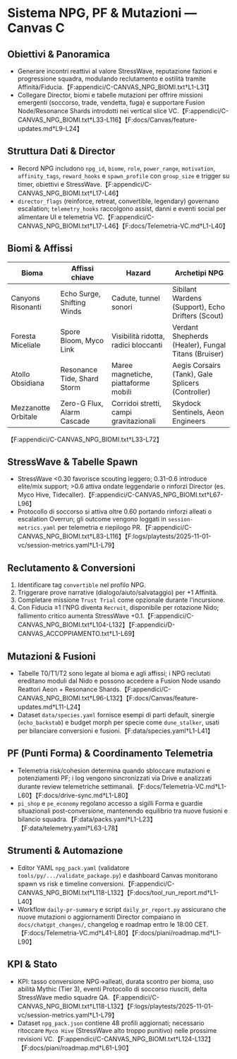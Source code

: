 # Sistema NPG, PF & Mutazioni — Canvas C

## Obiettivi & Panoramica
- Generare incontri reattivi al valore StressWave, reputazione fazioni e progressione squadra, modulando reclutamento e ostilità tramite Affinità/Fiducia.【F:appendici/C-CANVAS_NPG_BIOMI.txt†L1-L31】
- Collegare Director, biomi e tabelle mutazioni per offrire missioni emergenti (soccorso, trade, vendetta, fuga) e supportare Fusion Node/Resonance Shards introdotti nei vertical slice VC.【F:appendici/C-CANVAS_NPG_BIOMI.txt†L33-L116】【F:docs/Canvas/feature-updates.md†L9-L24】

## Struttura Dati & Director
- Record NPG includono `npg_id`, `biome`, `role`, `power_range`, `motivation`, `affinity_tags`, `reward_hooks` e `spawn_profile` con `group_size` e trigger su timer, obiettivi e StressWave.【F:appendici/C-CANVAS_NPG_BIOMI.txt†L17-L46】
- `director_flags` (reinforce, retreat, convertible, legendary) governano escalation; `telemetry_hooks` raccolgono assist, danni e eventi social per alimentare UI e telemetria VC.【F:appendici/C-CANVAS_NPG_BIOMI.txt†L17-L46】【F:docs/Telemetria-VC.md†L1-L40】

## Biomi & Affissi
| Bioma | Affissi chiave | Hazard | Archetipi NPG |
|-------|----------------|--------|---------------|
| Canyons Risonanti | Echo Surge, Shifting Winds | Cadute, tunnel sonori | Sibilant Wardens (Support), Echo Drifters (Scout) |
| Foresta Miceliale | Spore Bloom, Myco Link | Visibilità ridotta, radici bloccanti | Verdant Shepherds (Healer), Fungal Titans (Bruiser) |
| Atollo Obsidiana | Resonance Tide, Shard Storm | Maree magnetiche, piattaforme mobili | Aegis Corsairs (Tank), Gale Splicers (Controller) |
| Mezzanotte Orbitale | Zero-G Flux, Alarm Cascade | Corridoi stretti, campi gravitazionali | Skydock Sentinels, Aeon Engineers |
【F:appendici/C-CANVAS_NPG_BIOMI.txt†L33-L72】

## StressWave & Tabelle Spawn
- StressWave <0.30 favorisce scouting leggero; 0.31-0.6 introduce elite/mix support; >0.6 attiva ondate leggendarie o rinforzi Director (es. Myco Hive, Tidecaller).【F:appendici/C-CANVAS_NPG_BIOMI.txt†L67-L96】
- Protocollo di soccorso si attiva oltre 0.60 portando rinforzi alleati o escalation Overrun; gli outcome vengono loggati in `session-metrics.yaml` per telemetria e riepilogo PR.【F:appendici/C-CANVAS_NPG_BIOMI.txt†L83-L116】【F:logs/playtests/2025-11-01-vc/session-metrics.yaml†L1-L79】

## Reclutamento & Conversioni
1. Identificare tag `convertible` nel profilo NPG.
2. Triggerare prove narrative (dialogo/aiuto/salvataggio) per +1 Affinità.
3. Completare missione `Trust Trial` come opzionale durante l'incursione.
4. Con Fiducia ≥1 l'NPG diventa `Recruit`, disponibile per rotazione Nido; fallimento critico aumenta StressWave +0.1.【F:appendici/C-CANVAS_NPG_BIOMI.txt†L104-L132】【F:appendici/D-CANVAS_ACCOPPIAMENTO.txt†L1-L69】

## Mutazioni & Fusioni
- Tabelle T0/T1/T2 sono legate al bioma e agli affissi; i NPG reclutati ereditano moduli dal Nido e possono accedere a Fusion Node usando Reattori Aeon + Resonance Shards.【F:appendici/C-CANVAS_NPG_BIOMI.txt†L96-L132】【F:docs/Canvas/feature-updates.md†L11-L24】
- Dataset `data/species.yaml` fornisce esempi di parti default, sinergie (`echo_backstab`) e budget morph per specie come `dune_stalker`, usati per bilanciare conversioni e fusioni.【F:data/species.yaml†L1-L41】

## PF (Punti Forma) & Coordinamento Telemetria
- Telemetria risk/cohesion determina quando sbloccare mutazioni e potenziamenti PF; i log vengono sincronizzati via Drive e analizzati durante review telemetriche settimanali.【F:docs/Telemetria-VC.md†L1-L60】【F:docs/drive-sync.md†L1-L80】
- `pi_shop` e `pe_economy` regolano accesso a sigilli Forma e guardie situazionali post-conversione, mantenendo equilibrio tra nuove fusioni e bilancio squadra.【F:data/packs.yaml†L1-L23】【F:data/telemetry.yaml†L63-L78】

## Strumenti & Automazione
- Editor YAML `npg_pack.yaml` (validatore `tools/py/.../validate_package.py`) e dashboard Canvas monitorano spawn vs risk e timeline conversioni.【F:appendici/C-CANVAS_NPG_BIOMI.txt†L118-L132】【F:docs/tool_run_report.md†L1-L40】
- Workflow `daily-pr-summary` e script `daily_pr_report.py` assicurano che nuove mutazioni o aggiornamenti Director compaiano in `docs/chatgpt_changes/`, changelog e roadmap entro le 18:00 CET.【F:docs/Telemetria-VC.md†L41-L80】【F:docs/piani/roadmap.md†L1-L90】

## KPI & Stato
- KPI: tasso conversione NPG→alleati, durata scontro per bioma, uso abilità Mythic (Tier 3), eventi Protocollo di soccorso riusciti, delta StressWave medio squadre QA.【F:appendici/C-CANVAS_NPG_BIOMI.txt†L118-L132】【F:logs/playtests/2025-11-01-vc/session-metrics.yaml†L1-L79】
- Dataset `npg_pack.json` contiene 48 profili aggiornati; necessario ritoccare `Myco Hive` (StressWave alto troppo punitivo) nelle prossime revisioni VC.【F:appendici/C-CANVAS_NPG_BIOMI.txt†L124-L132】【F:docs/piani/roadmap.md†L61-L90】
